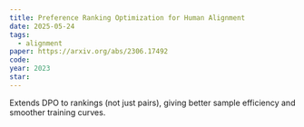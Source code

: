 ```yaml
---
title: Preference Ranking Optimization for Human Alignment
date: 2025-05-24
tags:
  - alignment
paper: https://arxiv.org/abs/2306.17492
code: 
year: 2023
star:
---
```

Extends DPO to rankings (not just pairs), giving better sample efficiency and smoother training curves.
